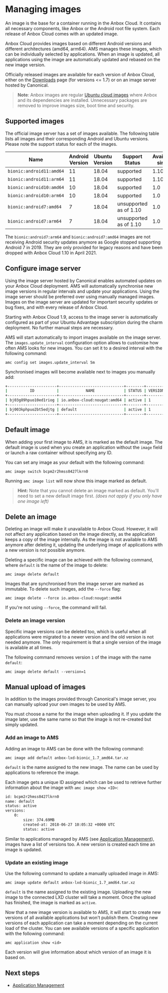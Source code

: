 # Managing images

An image is the base for a container running in the Anbox Cloud. It contains all necessary components, like Anbox or the Android root file system. Each release of Anbox Cloud comes with an updated image.

Anbox Cloud provides images based on different Android versions and different architectures (amd64, arm64). AMS manages these images, which can be individually selected by applications. When an image is updated, all applications using the image are automatically updated and rebased on the new image version.

Officially released images are available for each version of Anbox Cloud, either on the [Downloads](https://oem-share.canonical.com/partners/indore/share/docs/1.7/en/installation-downloads.html) page (for versions <= 1.7) or on an image server hosted by Canonical.

> **Note**: Anbox images are regular [Ubuntu cloud images](https://cloud-images.ubuntu.com/) where Anbox and its dependencies are installed. Unnecessary packages are removed to improve images size, boot time and security.

## Supported images

The official image server has a set of images available. The following table lists all images and their corresponding Android and Ubuntu versions. Please note the support status for each of the images.

| Name                        | Android Version | Ubuntu Version | Support Status     | Available since |
|-----------------------------|-----------------|----------------|------------|---------------|
| `bionic:android11:amd64`      | 11              | 18.04          | supported | 1.10 |
| `bionic:android11:arm64`      | 11              | 18.04          | supported | 1.10 |
| `bionic:android10:amd64`      | 10              | 18.04          | supported | 1.0
| `bionic:android10:arm64`      | 10              | 18.04          | supported | 1.0
| `bionic:android7:amd64`       | 7               | 18.04          | unsupported as of 1.10 | 1.0 |
| `bionic:android7:arm64`       | 7               | 18.04          | unsupported as of 1.10 | 1.0 |

The `bionic:android7:arm64` and `bionic:android7:amd64` images are not receiving Android security updates anymore as Google stopped supporting Android 7 in 2019. They are only provided for legacy reasons and have been dropped with Anbox Cloud 1.10 in April 2021.

## Configure image server

Using the image server hosted by Canonical enables automated updates on your Anbox Cloud deployment. AMS will automatically synchronise new image versions in regular intervals and update your applications. Using the image server should be preferred over using manually managed images. Images on the image server are updated for important security updates or bug fixes, and with every release of Anbox Cloud.

Starting with Anbox Cloud 1.9, access to the image server is automatically configured as part of your Ubuntu Advantage subscription during the charm deployment. No further manual steps are necessary.

AMS will start automatically to import images available on the image server. The `images.update_interval` configuration option allows to customise how often AMS looks for new images. You can set it to a desired interval with the following command:

    amc config set images.update_interval 5m

Synchronised images will become available next to images you manually add:

```bash
+----------------------+-----------------------------+--------+----------+
|          ID          |            NAME             | STATUS | VERSIONS |
+----------------------+-----------------------------+--------+----------+
| bj03g89hpuo10ed1riog | io.anbox-cloud:nougat:amd64 | active | 1        |
+----------------------+-----------------------------+--------+----------+
| bj003kphpuo2bt5edjtg | default                     | active | 1        |
+----------------------+-----------------------------+--------+----------+
```

## Default image
When adding your first image to AMS, it is marked as the default image.
The default image is used when you create an application without the `image` field or launch a raw container without specifying any ID.

You can set any image as your default with the following command:

    amc image switch bcpm2r2hmss0427lkrn0

Running `amc image list` will now show this image marked as default.

> **Hint:** Note that you cannot delete an image marked as default. You'll need to set a new default image first. *(does not apply if you only have one image left)*

## Delete an image

Deleting an image will make it unavailable to Anbox Cloud. However, it will not affect any application based on the image directly, as the application keeps a copy of the image internally. As the image is not available to AMS anymore after deleting it, updating the underlying image of applications with a new version is not possible anymore.

Deleting a specific image can be achieved with the following command, where `default` is the name of the image to delete:

    amc image delete default

Images that are synchronised from the image server are marked as immutable. To delete such images, add the `--force` flag:

    amc image delete --force io.anbox-cloud:nougat:amd64

If you're not using `--force`, the command will fail.

### Delete an image version

Specific image versions can be deleted too, which is useful when all applications were migrated to a newer version and the old version is not needed anymore. The only requirement is that a single version of the image is available at all times.

The following command removes version `1` of the image with the name `default`:

    amc image delete default --version=1

## Manual upload of images

In addition to the images provided through Canonical's image server, you can manually upload your own images to be used by AMS.

You must choose a name for the image when uploading it. If you update the image later, use the same name so that the image is not re-created but simply updated. 

### Add an image to AMS

Adding an image to AMS can be done with the following command:

    amc image add default anbox-lxd-bionic_1.7_amd64.tar.xz

`default` is the name assigned to the new image. The name can be used by applications to reference the image.

Each image gets a unique ID assigned which can be used to retrieve further information about the image with `amc image show <ID>`:

```bash
id: bcpm2r2hmss0427lkrn0
name: default
status: active
versions:
    0:
        size: 374.69MB
        created-at: 2018-06-27 10:05:32 +0000 UTC
        status: active
```

Similar to applications managed by AMS (see [Application Management](https://discourse.ubuntu.com/t/managing-applications/17760)), images have a list of versions too. A new version is created each time an image is updated.

### Update an existing image

Use the following command to update a manually uploaded image in AMS:

    amc image update default anbox-lxd-bionic_1.7_amd64.tar.xz

`default` is the name assigned to the existing image. Uploading the new image to the connected LXD cluster will take a moment. Once the upload has finished, the image is marked as `active`.

Now that a new image version is available to AMS, it will start to create new versions of all available applications but won't publish them. Creating new versions of each application can take a moment depending on the current load of the cluster. You can see available versions of a specific application with the following command:

    amc application show <id>

Each version will give information about which version of an image it is based on.

## Next steps

 * [Application Management](https://discourse.ubuntu.com/t/managing-applications/17760)
 
